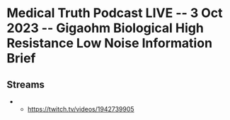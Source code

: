 # Medical Truth Podcast LIVE -- 3 Oct 2023 -- Gigaohm Biological High Resistance Low Noise Information Brief

## Streams
- - https://twitch.tv/videos/1942739905

